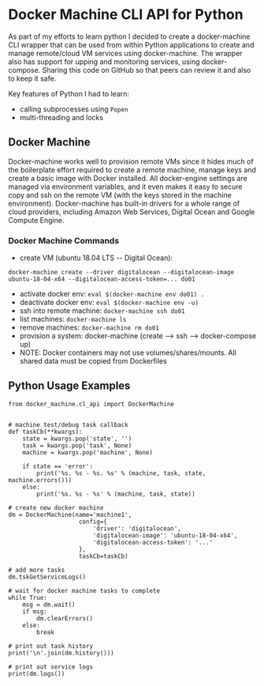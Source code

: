 # Docker Machine CLI API for Python
As part of my efforts to learn python I decided to create a docker-machine CLI wrapper that can be used from within Python applications to create and manage remote/cloud VM services using docker-machine.  The wrapper also has support for upping and monitoring services, using docker-compose.  Sharing this code on GitHub so that peers can review it and also to keep it safe.

Key features of Python I had to learn:
- calling subprocesses using `Popen`
- multi-threading and locks

## Docker Machine
Docker-machine works well to provision remote VMs since it hides much of the boilerplate effort required to create a remote machine, manage keys and create a basic image with Docker installed.  All docker-engine settings are managed via environment variables, and it even makes it easy to secure copy and ssh on the remote VM (with the keys stored in the machine environment).  Docker-machine has built-in drivers for a whole range of cloud providers, including Amazon Web Services, Digital Ocean and Google Compute Engine.


### Docker Machine Commands
- create VM (ubuntu 18.04 LTS -- Digital Ocean): 
```
docker-machine create --driver digitalocean --digitalocean-image ubuntu-18-04-x64 --digitalocean-access-token=... do01
```
- activate docker env: `eval $(docker-machine env do01) .`
- deactivate docker env: `eval $(docker-machine env -u)`
- ssh into remote machine: `docker-machine ssh do01`
- list machines: `docker-machine ls`
- remove machines: `docker-machine rm do01`
- provision a system: docker-machine (create --> ssh --> docker-compose up)
- NOTE: Docker containers may not use volumes/shares/mounts. All shared data must be copied from Dockerfiles


## Python Usage Examples

```
from docker_machine.cl_api import DockerMachine


# machine test/debug task callback
def taskCb(**kwargs):
    state = kwargs.pop('state', '')
    task = kwargs.pop('task', None)
    machine = kwargs.pop('machine', None)

    if state == 'error':
        print('%s. %s - %s. %s' % (machine, task, state, machine.errors()))
    else:
        print('%s. %s - %s' % (machine, task, state))

# create new docker machine
dm = DockerMachine(name='machine1', 
                    config={ 
                        'driver': 'digitalocean', 
                        'digitalocean-image': 'ubuntu-18-04-x64', 
                        'digitalocean-access-token': '...'
                    },
                    taskCb=taskCb)

# add more tasks
dm.tskGetServiceLogs()

# wait for docker machine tasks to complete
while True:
    msg = dm.wait() 
    if msg:
        dm.clearErrors()
    else:
        break

# print out task history
print('\n'.join(dm.history()))

# print out service logs
print(dm.logs())


```
